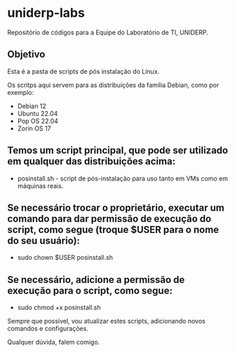 # uniderp-labs
Repositório de códigos para a Equipe do Laboratório de TI, UNIDERP.

## Objetivo
Esta é a pasta de scripts de pós instalação do Linux.

Os scritps aqui servem para as distribuições da família Debian, como por exemplo:
* Debian 12
* Ubuntu 22.04
* Pop OS 22.04
* Zorin OS 17

## Temos um script principal, que pode ser utilizado em qualquer das distribuições acima:
* posinstall.sh - script de pós-instalação para uso tanto em VMs como em máquinas reais.

## Se necessário trocar o proprietário, executar um comando para dar permissão de execução do script, como segue (troque $USER para o nome do seu usuário):
* sudo chown $USER posinstall.sh

## Se necessário, adicione a permissão de execução para o script, como segue:
* sudo chmod +x posinstall.sh

Sempre que possível, vou atualizar estes scripts, adicionando novos comandos e configurações.

Qualquer dúvida, falem comigo.
